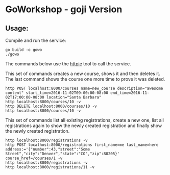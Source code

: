 # GoWorkshop - goji Version

## Usage:

Compile and run the service:
```
go build -o gowo
./gowo
```

The commands below use the [httpie](https://github.com/jkbrzt/httpie) tool to call the service.

This set of commands creates a new course, shows it and then deletes it. The last command shows the
course one more time to prove it was deleted.

```
http POST localhost:8000/courses name=new_course description="awesome content" start_time=2016-11-02T09:00:00-08:00 end_time=2016-11-02T17:00:00-08:00 location="Santa Barbara"
http localhost:8000/courses/10 -v
http DELETE localhost:8000/courses/10 -v
http localhost:8000/courses/10 -v
```

This set of commands list all existing registrations, create a new one, list all registrations again
to show the newly created registration and finally show the newly created registration.

```
http localhost:8000/registrations -v
http POST localhost:8000/registrations first_name=me last_name=here address:='{"number":43,"street":"Some Street","city":"Denver","state":"CO","zip":80205}' course_href=/courses/1 -v
http localhost:8000/registrations -v
http localhost:8000/registrations/11 -v
```
